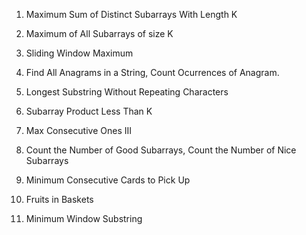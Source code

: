 1. Maximum Sum of Distinct Subarrays With Length K

2. Maximum of All Subarrays of size K 

3. Sliding Window Maximum

4. Find All Anagrams in a String, Count Ocurrences of Anagram.

5. Longest Substring Without Repeating Characters

6. Subarray Product Less Than K

7. Max Consecutive Ones III

8. Count the Number of Good Subarrays, Count the Number of Nice Subarrays

9. Minimum Consecutive Cards to Pick Up

10. Fruits in Baskets

11. Minimum Window Substring
